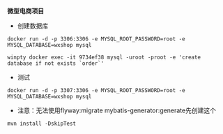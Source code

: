 **微型电商项目**

* 创建数据库

```
docker run -d -p 3306:3306 -e MYSQL_ROOT_PASSWORD=root -e MYSQL_DATABASE=wxshop mysql
```

```
winpty docker exec -it 9734ef38 mysql -uroot -proot -e 'create database if not exists `order`'
```

* 测试

```
docker run -d -p 3307:3306 -e MYSQL_ROOT_PASSWORD=root -e MYSQL_DATABASE=wxshop mysql
```

* 注意：无法使用flyway:migrate mybatis-generator:generate先创建这个

```
mvn install -DskipTest
```